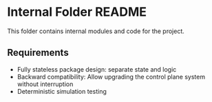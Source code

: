 # Internal Folder README

This folder contains internal modules and code for the project.

## Requirements

- Fully stateless package design: separate state and logic
- Backward compatibility: Allow upgrading the control plane system without interruption
- Deterministic simulation testing